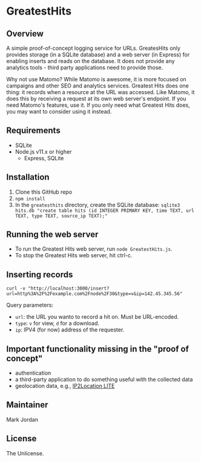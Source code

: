 # GreatestHits

## Overview

A simple proof-of-concept logging service for URLs. GreatesHits only provides storage (in a SQLite database) and a web server (in Express) for enabling inserts and reads on the database. It does not provide any analytics tools - third party applications need to provide those.

Why not use Matomo? While Matomo is awesome, it is more focused on campaigns and other SEO and analytics services. Greatest Hits does one thing: it records when a resource at the URL was accessed. Like Matomo, it does this by receiving a request at its own web server's endpoint. If you need Matomo's features, use it. If you only need what Greatest Hits does, you may want to consider using it instead.

## Requirements

* SQLite
* Node.js v11.x or higher
   * Express, SQLite

## Installation

1. Clone this GitHub repo
1. `npm install`
1. In the `greatesthits` directory, create the SQLite database: `sqlite3 hits.db "create table hits (id INTEGER PRIMARY KEY, time TEXT, url TEXT, type TEXT, source_ip TEXT);"`

## Running the web server

* To run the Greatest Hits web server, run `node GreatestHits.js`.
* To stop the Greatest Hits web server, hit ctrl-c.

## Inserting records

`curl -v "http://localhost:3000/insert?url=http%3A%2F%2Fexample.com%2Fnode%2F30&type=v&ip=142.45.345.56"`

Query parameters:

* `url`: the URL you wanto to record a hit on. Must be URL-encoded.
* `type`: `v` for view, `d` for a download.
* `ip`: IPV4 (for now) address of the requester.

## Important functionality missing in the "proof of concept"

* authentication
* a third-party application to do something useful with the collected data
* geolocation data, e.g., [IP2Location LITE](https://lite.ip2location.com/database/ip-country)

## Maintainer

Mark Jordan

## License

The Unlicense.
